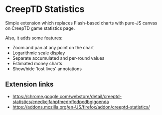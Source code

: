 # CreepTD Statistics

Simple extension which replaces Flash-based charts with pure-JS canvas on CreepTD game statistics page.

Also, it adds some features:

- Zoom and pan at any point on the chart
- Logarithmic scale display
- Separate accumulated and per-round values
- Estimated money charts
- Show/hide 'lost lives' annotations

## Extension links

- https://chrome.google.com/webstore/detail/creeptd-statistics/cnedkcjfahpfmedpflodpcdbgigoenda
- https://addons.mozilla.org/en-US/firefox/addon/creeptd-statistics/